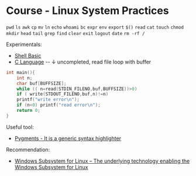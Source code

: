 # Course - Linux System Practices

```pwd``` ```ls``` ```awk``` ```cp``` ```mv``` ```ln``` ```echo``` ```whoami``` ```bc``` ```expr``` ```env``` ```export``` ```$()``` ```read``` ```cat``` ```touch``` ```chmod``` ```mkdir``` ```head``` ```tail``` ```grep``` ```find``` ```clear``` ```exit``` ```logout``` ```date``` ```rm -rf /```

Experimentals:

- [Shell Basic](./Experimentals/Shell-Basic)
- [C Language](./Experimentals/C-Language) -- ↓ uncompleted, read file loop with buffer

``` C
int main(){
	int n;
	char buf[BUFFSIZE];
	while (( n=read(STDIN_FILENO,buf,BUFFSIZE))>0)
	if ( write(STDOUT_FILENO,buf,n)!=n)
	printf("write error\n");
	if (n<0) printf("read error\n");
	return 0;
}
```

Useful tool:

- [Pygments - It is a generic syntax highlighter](http://pygments.org/)

Recommendation:

- [Windows Subsystem for Linux &#8211; The underlying technology enabling the Windows Subsystem for Linux](https://blogs.msdn.microsoft.com/wsl/)
